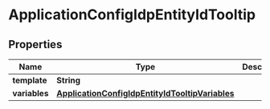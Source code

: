 
# ApplicationConfigIdpEntityIdTooltip

## Properties
Name | Type | Description | Notes
------------ | ------------- | ------------- | -------------
**template** | **String** |  |  [optional]
**variables** | [**ApplicationConfigIdpEntityIdTooltipVariables**](ApplicationConfigIdpEntityIdTooltipVariables.md) |  |  [optional]



